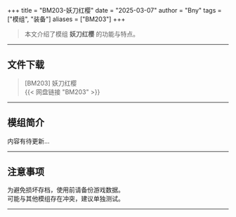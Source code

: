 +++
title = "BM203-妖刀红樱"
date = "2025-03-07"
author = "Bny"
tags = ["模组", "装备"]
aliases = ["BM203"]
+++

> 本文介绍了模组 **妖刀红樱** 的功能与特点。

---

## 文件下载

> [BM203] 妖刀红樱  
{{< 网盘链接 "BM203" >}}  

---

## 模组简介

>  
内容有待更新...  

---

## 注意事项

>  
为避免损坏存档，使用前请备份游戏数据。  
可能与其他模组存在冲突，建议单独测试。  

---

